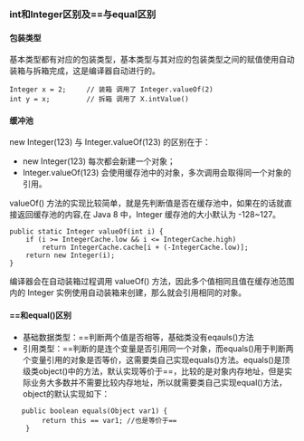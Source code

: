 ### int和Integer区别及==与equal区别

#### 包装类型
基本类型都有对应的包装类型，基本类型与其对应的包装类型之间的赋值使用自动装箱与拆箱完成，这是编译器自动进行的。
```
Integer x = 2;     // 装箱 调用了 Integer.valueOf(2)
int y = x;         // 拆箱 调用了 X.intValue()
```

#### 缓冲池
new Integer(123) 与 Integer.valueOf(123) 的区别在于：
- new Integer(123) 每次都会新建一个对象；
- Integer.valueOf(123) 会使用缓存池中的对象，多次调用会取得同一个对象的引用。

valueOf() 方法的实现比较简单，就是先判断值是否在缓存池中，如果在的话就直接返回缓存池的内容,在 Java 8 中，Integer 缓存池的大小默认为 -128~127。
```
public static Integer valueOf(int i) {
    if (i >= IntegerCache.low && i <= IntegerCache.high)
        return IntegerCache.cache[i + (-IntegerCache.low)];
    return new Integer(i);
}
```
编译器会在自动装箱过程调用 valueOf() 方法，因此多个值相同且值在缓存池范围内的 Integer 实例使用自动装箱来创建，那么就会引用相同的对象。

#### ==和equal()区别

- 基础数据类型：==判断两个值是否相等，基础类没有eqauls()方法
- 引用类型：==判断的是连个变量是否引用同一个对象，而equals()用于判断两个变量引用的对象是否等价，这需要类自己实现equals()方法。equals()是顶级类object()中的方法，默认实现等价于==，比较的是对象内存地址，但是实际业务大多数并不需要比较内存地址，所以就需要类自己实现equal()方法，object的默认实现如下：
```
   public boolean equals(Object var1) {
        return this == var1; //也是等价于==
    }
```